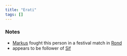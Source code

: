 ```yaml
---
title: "Erati"
tags: []
---
```


### Notes

- [Markus](content/PCs/Markus.md) fought this person in a festival match in [Rond](content/Places/Rond.md)
- appears to be follower of [Sif](content/Gods/Sif.md)
